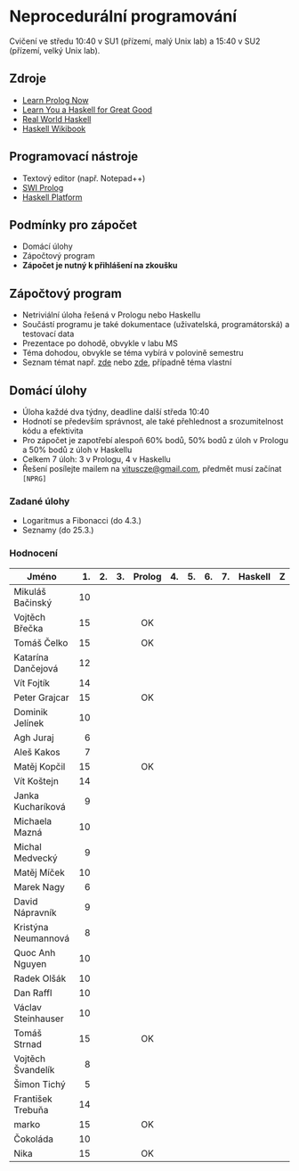 Neprocedurální programování
===========================

Cvičení ve středu 10:40 v SU1 (přízemí, malý Unix lab) a 15:40 v SU2 (přízemí, velký Unix lab).

Zdroje
------

- [Learn Prolog Now](http://www.learnprolognow.org/)
- [Learn You a Haskell for Great Good](http://learnyouahaskell.com/)
- [Real World Haskell](http://book.realworldhaskell.org/)
- [Haskell Wikibook](https://en.wikibooks.org/wiki/Haskell)

Programovací nástroje
---------------------

- Textový editor (např. Notepad++)
- [SWI Prolog](http://www.swi-prolog.org/)
- [Haskell Platform](https://www.haskell.org/platform/)

Podmínky pro zápočet
--------------------

- Domácí úlohy
- Zápočtový program
- **Zápočet je nutný k přihlášení na zkoušku**

Zápočtový program
-----------------

- Netriviální úloha řešená v Prologu nebo Haskellu
- Součástí programu je také dokumentace (uživatelská, programátorská) a testovací data
- Prezentace po dohodě, obvykle v labu MS
- Téma dohodou, obvykle se téma vybírá v polovině semestru
- Seznam témat např. [zde](http://kti.mff.cuni.cz/~hric/vyuka/pl_prikl_win.pdf) nebo [zde](http://ksvi.mff.cuni.cz/~dvorak/vyuka/14/NPRG005x01/programy.html), případně téma vlastní

Domácí úlohy
------------

- Úloha každé dva týdny, deadline další středa 10:40
- Hodnotí se především správnost, ale také přehlednost a srozumitelnost kódu a efektivita
- Pro zápočet je zapotřebí alespoň 60% bodů, 50% bodů z úloh v Prologu a 50% bodů z úloh v Haskellu
- Celkem 7 úloh: 3 v Prologu, 4 v Haskellu
- Řešení posílejte mailem na vituscze@gmail.com, předmět musí začínat `[NPRG]`

### Zadané úlohy

* Logaritmus a Fibonacci (do 4.3.)
* Seznamy (do 25.3.)

### Hodnocení

| Jméno               | 1. | 2. | 3. | Prolog | 4. | 5. | 6. | 7. | Haskell |  Z |
| ------------------- | --:| --:| --:|:------:| --:| --:| --:| --:|:-------:|:--:|
| Mikuláš Bačinský    | 10 |    |    |        |    |    |    |    |         |    |
| Vojtěch Břečka      | 15 |    |    |     OK |    |    |    |    |         |    |
| Tomáš Čelko         | 15 |    |    |     OK |    |    |    |    |         |    |
| Katarína Dančejová  | 12 |    |    |        |    |    |    |    |         |    |
| Vít Fojtík          | 14 |    |    |        |    |    |    |    |         |    |
| Peter Grajcar       | 15 |    |    |     OK |    |    |    |    |         |    |
| Dominik Jelínek     | 10 |    |    |        |    |    |    |    |         |    |
| Agh Juraj           |  6 |    |    |        |    |    |    |    |         |    |
| Aleš Kakos          |  7 |    |    |        |    |    |    |    |         |    |
| Matěj Kopčil        | 15 |    |    |     OK |    |    |    |    |         |    |
| Vít Koštejn         | 14 |    |    |        |    |    |    |    |         |    |
| Janka Kucharíková   |  9 |    |    |        |    |    |    |    |         |    |
| Michaela Mazná      | 10 |    |    |        |    |    |    |    |         |    |
| Michal Medvecký     |  9 |    |    |        |    |    |    |    |         |    |
| Matěj Míček         | 10 |    |    |        |    |    |    |    |         |    |
| Marek Nagy          |  6 |    |    |        |    |    |    |    |         |    |
| David Nápravník     |  9 |    |    |        |    |    |    |    |         |    |
| Kristýna Neumannová |  8 |    |    |        |    |    |    |    |         |    |
| Quoc Anh Nguyen     | 10 |    |    |        |    |    |    |    |         |    |
| Radek Olšák         | 10 |    |    |        |    |    |    |    |         |    |
| Dan Raffl           | 10 |    |    |        |    |    |    |    |         |    |
| Václav Steinhauser  | 10 |    |    |        |    |    |    |    |         |    |
| Tomáš Strnad        | 15 |    |    |     OK |    |    |    |    |         |    |
| Vojtěch Švandelík   |  8 |    |    |        |    |    |    |    |         |    |
| Šimon Tichý         |  5 |    |    |        |    |    |    |    |         |    |
| František Trebuňa   | 14 |    |    |        |    |    |    |    |         |    |
| marko               | 15 |    |    |     OK |    |    |    |    |         |    |
| Čokoláda            | 10 |    |    |        |    |    |    |    |         |    |
| Nika                | 15 |    |    |     OK |    |    |    |    |         |    |
